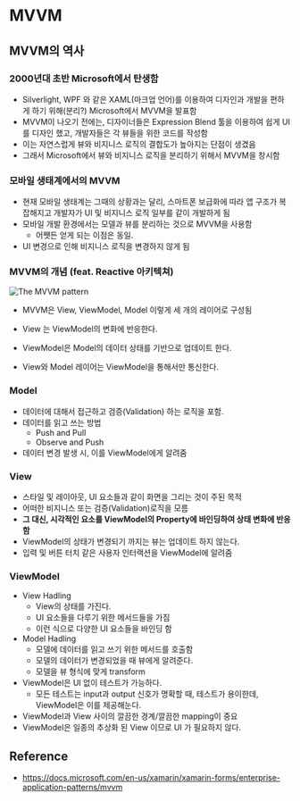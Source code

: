 # MVVM

## MVVM의 역사

### 2000년대 초반 Microsoft에서 탄생함

- Silverlight, WPF 와 같은 XAML(마크업 언어)를 이용하여 디자인과 개발을 편하게 하기 위해(분리?) Microsoft에서 MVVM을 발표함
- MVVM이 나오기 전에는, 디자이너들은 Expression Blend 툴을 이용하여 쉽게 UI를 디자인 했고, 개발자들은 각 뷰들을 위한 코드를 작성함
- 이는 자연스럽게 뷰와 비지니스 로직의 결합도가 높아지는 단점이 생겼음
- 그래서 Microsoft에서 뷰와 비지니스 로직을 분리하기 위해서 MVVM을 창시함

### 모바일 생태계에서의 MVVM

- 현재 모바일 생태계는 그때의 상황과는 달리, 스마트폰 보급화에 따라 앱 구조가 복잡해지고 개발자가 UI 및 비지니스 로직 일부를 같이 개발하게 됨
- 모바일 개발 환경에서는 모델과 뷰를 분리하는 것으로 MVVM을 사용함
  - 어쨋든 얻게 되는 이점은 동일.
- UI 변경으로 인해 비지니스 로직을 변경하지 않게 됨

### MVVM의 개념 (feat. Reactive 아키텍쳐)

![The MVVM pattern](https://docs.microsoft.com/en-us/xamarin/xamarin-forms/enterprise-application-patterns/mvvm-images/mvvm.png)

- MVVM은 View, ViewModel, Model 이렇게 세 개의 레이어로 구성됨

- View 는 ViewModel의 변화에 반응한다.
- ViewModel은 Model의 데이터 상태를 기반으로 업데이트 한다. 
- View와 Model 레이어는 ViewModel을 통해서만 통신한다.

### Model

- 데이터에 대해서 접근하고 검증(Validation) 하는 로직을 포함.
- 데이터를 읽고 쓰는 방법
  - Push and Pull
  - Observe and Push
- 데이터 변경 발생 시, 이를 ViewModel에게 알려줌

### View

- 스타일 및 레이아웃, UI 요소들과 같이 화면을 그리는 것이 주된 목적
- 어떠한 비지니스 또는 검증(Validation)로직을 모름
- **그 대신, 시각적인 요소를 ViewModel의 Property에 바인딩하여 상태 변화에 반응함**
- ViewModel의 상태가 변경되기 까지는 뷰는 업데이트 하지 않는다.
- 입력 및 버튼 터치 같은 사용자 인터랙션을 ViewModel에 알려줌

### ViewModel

- View Hadling
  - View의 상태를 가진다.
  - UI 요소들을 다루기 위한 메서드들을 가짐
  - 이런 식으로 다양한 UI 요소들을 바인딩 함
- Model Hadling
  - 모델에 데이터를 읽고 쓰기 위한 메서드를 호출함
  - 모델의 데이터가 변경되었을 때 뷰에게 알려준다.
  - 모델을 뷰 형식에 맞게 transform 
- ViewModel은 UI 없이 테스트가 가능하다.
  - 모든 테스트는 input과 output 신호가 명확할 때, 테스트가 용이한데, ViewModel은 이를 제공해눈다. 
- ViewModel과 View 사이의 깔끔한 경계/깔끔한 mapping이 중요
- ViewModel은 일종의 추상화 된 View 이므로 UI 가 필요하지 않다.

## Reference

- https://docs.microsoft.com/en-us/xamarin/xamarin-forms/enterprise-application-patterns/mvvm